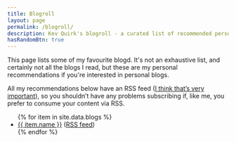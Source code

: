 ```yaml
---
title: Blogroll
layout: page
permalink: /blogroll/
description: Kev Quirk's blogroll - a curated list of recommended personal blogs.
hasRandomBtn: true
---
```


This page lists some of my favourite blogd. It's not an exhaustive list, and certainly not all the blogs I read, but these are my personal recommendations if you're interested in personal blogs.

All my recommendations below have an RSS feed ([I think that’s very important](/please-add-rss-support-to-your-site/)), so you shouldn’t have any problems subscribing if, like me, you prefer to consume your content via RSS.


<ul>
  {% for item in site.data.blogs %}
  <li><a target="blank" href="{{ item.link }}">{{ item.name }}</a> (<a href="{{ item.rss }}">RSS feed</a>)</li>
  {% endfor %}
</ul>
